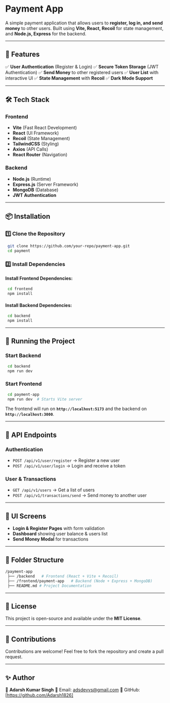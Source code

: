 # Payment App

A simple payment application that allows users to **register, log in, and send money** to other users. Built using **Vite, React, Recoil** for state management, and **Node.js, Express** for the backend.

---

## 🚀 Features

✅ **User Authentication** (Register & Login)
✅ **Secure Token Storage** (JWT Authentication)
✅ **Send Money** to other registered users
✅ **User List** with interactive UI
✅ **State Management** with **Recoil**
✅ **Dark Mode Support**

---

## 🛠️ Tech Stack

### **Frontend**
- **Vite** (Fast React Development)
- **React** (UI Framework)
- **Recoil** (State Management)
- **TailwindCSS** (Styling)
- **Axios** (API Calls)
- **React Router** (Navigation)

### **Backend**
- **Node.js** (Runtime)
- **Express.js** (Server Framework)
- **MongoDB** (Database)
- **JWT Authentication**

---

## 📦 Installation

### 1️⃣ **Clone the Repository**
```sh
 git clone https://github.com/your-repo/payment-app.git
 cd payment
```

### 2️⃣ **Install Dependencies**
#### Install Frontend Dependencies:
```sh
 cd frontend
 npm install
```

#### Install Backend Dependencies:
```sh
 cd backend
 npm install
```

---

## 🏃 Running the Project

### **Start Backend**
```sh
 cd backend
 npm run dev  
```

### **Start Frontend**
```sh
 cd payment-app
 npm run dev  # Starts Vite server
```

The frontend will run on **`http://localhost:5173`** and the backend on **`http://localhost:3000`**.

---

## 🔑 API Endpoints

### **Authentication**
- `POST /api/v1/user/register` → Register a new user
- `POST /api/v1/user/login` → Login and receive a token

### **User & Transactions**
- `GET /api/v1/users` → Get a list of users
- `POST /api/v1/transactions/send` → Send money to another user

---

## 🎨 UI Screens
- **Login & Register Pages** with form validation
- **Dashboard** showing user balance & users list
- **Send Money Modal** for transactions

---

## 📌 Folder Structure
```sh
/payment-app
 ├── /backend   # Frontend (React + Vite + Recoil)
 ├── /frontend/payment-app   # Backend (Node + Express + MongoDB)
 ├── README.md # Project Documentation
```

---

## 📜 License
This project is open-source and available under the **MIT License**.

---

## 🤝 Contributions
Contributions are welcome! Feel free to fork the repository and create a pull request.

---

## ✨ Author
👤 **Adarsh Kumar Singh**
📧 Email: adsdevvs@gmail.com
🔗 GitHub: [https://github.com/Adarsh1826]

